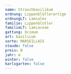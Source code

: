 ```yaml
---
name: Strauchbasilikum
ordnung: Lippenblütlerartige
ordnungLT: Lamiales
familie: Lippenblütler
familieLT: Lamiaceae
gattung: Ocimum
art: basilicum
sorte: MARSEILLAIS
staude: false
preis: B
jahr: m
winter: false
karlsgarten: false
---
```

